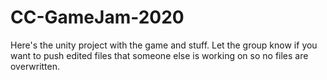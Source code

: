 # CC-GameJam-2020
Here's the unity project with the game and stuff. Let the group know if you want to push edited files that someone else is working on so no files are overwritten.
